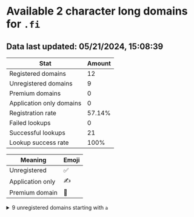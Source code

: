 # Available 2 character long domains for `.fi`

## Data last updated: 05/21/2024, 15:08:39

|Stat|Amount|
|--|--|
|Registered domains|12|
|Unregistered domains|9|
|Premium domains|0|
|Application only domains|0|
|Registration rate|57.14%|
|Failed lookups|0|
|Successful lookups|21|
|Lookup success rate|100%|


|Meaning|Emoji|
|--|--|
|Unregistered|:white_check_mark:|
|Application only|:writing_hand:|
|Premium domain|:gem:|

<details>
<summary>9 unregistered domains starting with <bold><code>a</code></bold></summary>

|Type|Domain|
|--|--|
|:white_check_mark:|`ad.fi`|
|:white_check_mark:|`ae.fi`|
|:white_check_mark:|`af.fi`|
|:white_check_mark:|`ah.fi`|
|:white_check_mark:|`ak.fi`|
|:white_check_mark:|`al.fi`|
|:white_check_mark:|`ap.fi`|
|:white_check_mark:|`aq.fi`|
|:white_check_mark:|`ar.fi`|
</details>